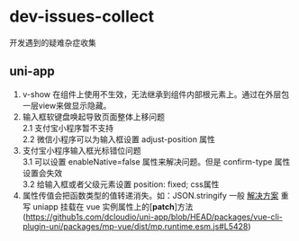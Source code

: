 # dev-issues-collect
开发遇到的疑难杂症收集

## uni-app
 1. v-show 在组件上使用不生效，无法继承到组件内部根元素上。通过在外层包一层view来做显示隐藏。
 2. 输入框软键盘唤起导致页面整体上移问题<br/>
  2.1 支付宝小程序暂不支持<br/>
  2.2 微信小程序可以为输入框设置 adjust-position 属性
 3. 支付宝小程序输入框光标错位问题<br/>
  3.1 可以设置 enableNative=false 属性来解决问题。但是 confirm-type 属性设置会失效<br/>
  3.2 给输入框或者父级元素设置 position: fixed; css属性<br/>
 4. 属性传值会把函数类型的值转递消失。如：JSON.stringify 一般 [解决方案](https://github.com/dcloudio/uni-app/issues/1522) 重写 uniapp 挂载在 vue 实例属性上的[__patch__]方法(https://github1s.com/dcloudio/uni-app/blob/HEAD/packages/vue-cli-plugin-uni/packages/mp-vue/dist/mp.runtime.esm.js#L5428)
